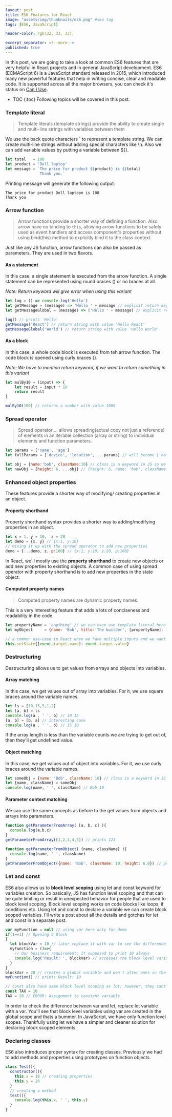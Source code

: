 ```yaml
---
layout: post
title: ES6 Features for React
image: "assets/img/thumbnails/es6.png" #seo tag
tags: [ES6, JavaScript]

header-color: rgb(33, 33, 33);

excerpt_separator: <!--more-->
published: true
---
```


In this post, we are going to take a look at common ES6 features that are very helpful in React projects and in general JavaScript development. ES6 (ECMAScript 6) is a JavaScript standard released in 2015, which introduced many new powerful features that help in writing concise, clear and readable code. It is supported across all the major browsers<!--more-->, you can check it's status on [Can I Use](https://caniuse.com/). 

* TOC
{:toc}
  Following topics will be covered in this post.

### Template literal
> Template literals (template strings) provide the ability to create single and multi-line strings with variables between them

We use the back quote characters ` to represent a template string. We can create multi-line strings without adding special characters like \n. Also we can add variable values by putting a variable between ${}.

```javascript
let total   = 100
let product = 'Dell laptop'
let message = `The price for product ${product} is ${total}
               Thank you.`
```
Printing message will generate the following output:
```output
The price for product Dell laptopn is 100
Thank you
```


### Arrow function
> Arrow functions provide a shorter way of defining a function. Also arrow have no binding to `this`, allowing arrow functions to be safely used as event handlers and access component's properties without using bind(this) method to explicitly bind it to the class context.

Just like any JS function, arrow functions can also be passed as parameters. They are used in two flavors. 
#### As a statement
In this case, a single statement is executed from the arrow function. A single statement can be represented using round braces () or no braces at all.

*Note: Return keyword will give error when using this variant*

```javascript
let log = () => console.log('Hello') 
let getMessage = (message) => 'Hello ' + message // explicit return keyword will give error
let getMessageGlobal = (message) => ('Hello ' + message) // explicit return keyword will give error

log() // prints 'Hello'
getMessage('React') // return string with value 'Hello React'
getMessageGlobal('World') // return string with value 'Hello World'
```
#### As a block
In  this case, a whole code block is executed from teh arrow function. The code block is opened using curly braces {}. 

*Note: We have to mention return keyword, if we want to return something in this variant*

```javascript
let mulBy10 = (input) => {
    let result = input * 10
    return result
}

mulBy10(100) // returns a number with value 1000
```

### Spread operator
> Spread operator ... allows spreading(actual copy not just a reference) of elements in an iterable collection (array or string) to individual elements and function parameters.


```javascript
let params = ['name', 'age']
let fullParams = ['device', 'location', ...params] // will become ['name', 'age','device', 'location']

let obj = {name:'bob', className:10} // class is a keyword in JS so we use className
let newObj = {height: 6, ...obj} // {height: 6, name: 'bob', className: 10}
```

### Enhanced object properties
These features provide a shorter way of modifying/ creating properties in an object.
#### Property shorthand
Property shorthand syntax provides a shorter way to adding/modifying properties in an object.
```javascript
let x = 1, y = 10,  z = 20
let demo = {x, y} // {x:1, y:10}
// mixing it up with the spread operator to add new properties
demo = {...demo, z, p:100} // {x:1, y:10, z:20, p:100}
```
In React, we'll mostly use the **property shorthand** to create new objects or add new properties to existing objects. A common case of using spread operator with property shorthand is to add new properties in the state object.
#### Computed property names
> Computed property names are dynamic property names.

This is a very interesting feature that adds a lots of conciseness and readability in the code. 
```javascript
let propertyName = 'anything' // we can even use template literal here `name${someVar}`
let myObject     = {name: 'Bob', title:'The builder', [propertyName]: 100} // {anything: 100, name: 'Bob', title: 'The builder'}

// a common use-case in React when we have multiple inputs and we want to update their values in the state during onChange event
this.setState{[event.target.name]: event.target.value}
```
### Destructuring
Destructuring allows us to get values from arrays and objects into variables.
#### Array matching
In this case, we get values out of array into variables. For it, we use square braces around the variable names.
```javascript
let ls = [10,15,5,1,2]
let [a, b] = ls 
console.log(a , ' ', b) // 10 15
[a, b] = [b, a] // interesting case
console.log(a , ' ', b) // 15 10
```
If the array length is less than the variable counts we are trying to get out of, then they'll get undefined value.
#### Object matching
In this case, we get values out of object into variables. For it, we use curly braces around the variable names.
```javascript
let someObj = {name: 'Bob', className: 10} // class is a keyword in JS so we have to use className
let {name, className} = someObj
console.log(name, ' ', className) // Bob 10
```
#### Parameter context matching
We can use the same concepts as before to the get values from objects and arrays into parameters.
```javascript
function getParameterFromArray( [a, b, c] ){
  console.log(a,b,c)
}
getParameterFromArray([1,2,3,4,5]) // prints 123

function getParameterFromObject( {name, className} ){
  console.log(name, ' ', className)
}
getParameterFromObject({name: 'Bob', className: 10, height: 6.0}) // prints Bob 10
```
### Let and const
ES6 also allows us to **block level scoping** using let and const keyword for variables creation.
So basically, JS has function level scoping and that can be quite limiting or result in unexpected behavior for people that are used to block level scoping. 
Block level scoping works on code blocks like loops, if conditions etc. Using let and const to declare a variable we can create block scoped variables. I'll write a post about all the details and gotchas for let and const in a separate post. 
```javascript
var myFunction = null // using var here only for demo
if(1==1) // Opening a Block
{ 
  let blockVar = 10 // later replace it with var to see the difference
  myFunction = ()=>{
    // Our business requirement: It supposed to print 10 always
    console.log('Result: ', blockVar) // accesses the block level variable
  }
}
blockVar = 20 // creates a global variable and won't alter ones in the block
myFunction() // prints Result: 10

// const also have same block level scoping as let; however, they cant be reassigned
const TAX = 10
TAX = 20 // ERROR: Assignment to constant variable
```
In order to check the difference between var and let, replace let variable with a var. You'll see  that block level variables using var are created in the global scope and thats a bummer. In JavaScript, we have only function level scopes. Thankfully using let we have a simpler and cleaner solution for declaring block scoped elements.

### Declaring classes
ES6 also introduces proper syntax for creating classes. Previously we had to add methods and properties using prototypes on function objects.
```javascript
class Test(){
  constructor(){
    this.x = 10 // creating properties
    this.y = 20
  }
  // creating a method
  test(){
    console.log(this.x, ' ', this.y)
  }
}
```



